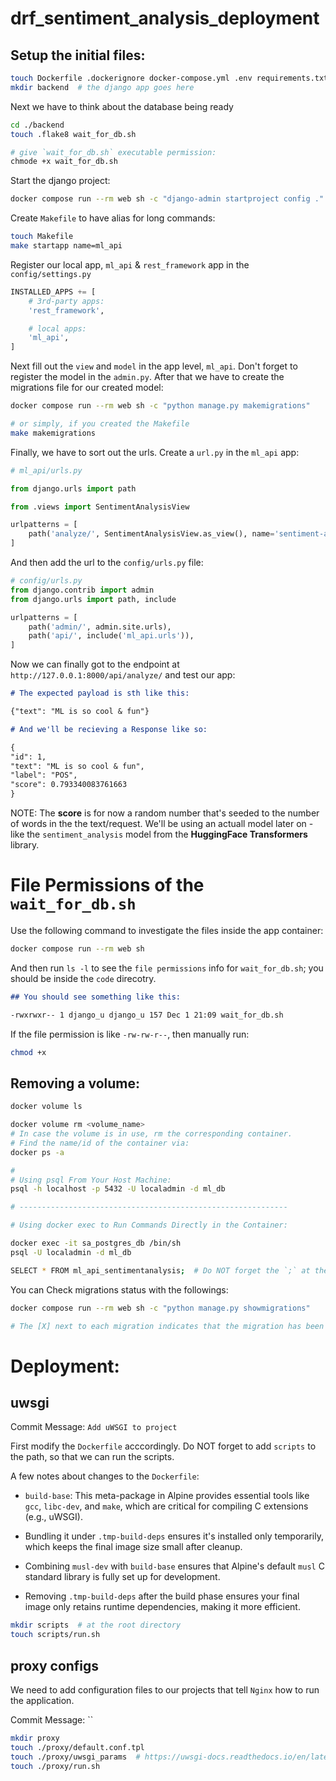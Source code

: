 # drf_sentiment_analysis_deployment

## Setup the initial files:

```sh
touch Dockerfile .dockerignore docker-compose.yml .env requirements.txt requirements.dev.txt
mkdir backend  # the django app goes here
```

Next we have to think about the database being ready

```sh
cd ./backend
touch .flake8 wait_for_db.sh

# give `wait_for_db.sh` executable permission:
chmode +x wait_for_db.sh
```

Start the django project:

```sh
docker compose run --rm web sh -c "django-admin startproject config ."

```

Create `Makefile` to have alias for long commands:

```sh
touch Makefile
make startapp name=ml_api
```

Register our local app, `ml_api` & `rest_framework` app in the `config/settings.py`

```py
INSTALLED_APPS += [
    # 3rd-party apps:
    'rest_framework',

    # local apps:
    'ml_api',
]
```

Next fill out the `view` and `model` in the app level, `ml_api`. Don't forget to register the model in the `admin.py`.
After that we have to create the migrations file for our created model:

```sh
docker compose run --rm web sh -c "python manage.py makemigrations"

# or simply, if you created the Makefile
make makemigrations
```

Finally, we have to sort out the urls. Create a `url.py` in the `ml_api` app:

```py
# ml_api/urls.py

from django.urls import path

from .views import SentimentAnalysisView

urlpatterns = [
    path('analyze/', SentimentAnalysisView.as_view(), name='sentiment-analysis')
]

```

And then add the url to the `config/urls.py` file:

```py
# config/urls.py
from django.contrib import admin
from django.urls import path, include

urlpatterns = [
    path('admin/', admin.site.urls),
    path('api/', include('ml_api.urls')),
]

```

Now we can finally got to the endpoint at `http://127.0.0.1:8000/api/analyze/` and test our app:

```md
# The expected payload is sth like this:

{"text": "ML is so cool & fun"}

# And we'll be recieving a Response like so:

{
"id": 1,
"text": "ML is so cool & fun",
"label": "POS",
"score": 0.793340083761663
}
```

NOTE: The **score** is for now a random number that's seeded to the number of words in the the text/request. We'll be using an actuall model later on - like the `sentiment_analysis` model from the **HuggingFace Transformers** library.

# File Permissions of the `wait_for_db.sh`

Use the following command to investigate the files inside the app container:

```sh
docker compose run --rm web sh
```

And then run `ls -l` to see the `file permissions` info for `wait_for_db.sh`; you should be inside the `code` direcotry.

```md
## You should see something like this:

-rwxrwxr-- 1 django_u django_u 157 Dec 1 21:09 wait_for_db.sh
```

If the file permission is like `-rw-rw-r--`, then manually run:

```sh
chmod +x
```

## Removing a volume:

```sh
docker volume ls

docker volume rm <volume_name>
# In case the volume is in use, rm the corresponding container.
# Find the name/id of the container via:
docker ps -a

```

```sh
#
# Using psql From Your Host Machine:
psql -h localhost -p 5432 -U localadmin -d ml_db

# ------------------------------------------------------------

# Using docker exec to Run Commands Directly in the Container:

docker exec -it sa_postgres_db /bin/sh
psql -U localadmin -d ml_db

SELECT * FROM ml_api_sentimentanalysis;  # Do NOT forget the `;` at the end.

```

You can Check migrations status with the followings:

```sh
docker compose run --rm web sh -c "python manage.py showmigrations"

# The [X] next to each migration indicates that the migration has been executed.
```

# Deployment:

## uwsgi

Commit Message: `Add uWSGI to project`

First modify the `Dockerfile` acccordingly. Do NOT forget to add `scripts` to the path, so that we can run the scripts.

A few notes about changes to the `Dockerfile`:

- `build-base`: This meta-package in Alpine provides essential tools like `gcc`, `libc-dev`, and `make`, which are critical for compiling C extensions (e.g., uWSGI).

- Bundling it under `.tmp-build-deps` ensures it's installed only temporarily, which keeps the final image size small after cleanup.

- Combining `musl-dev` with `build-base` ensures that Alpine's default `musl` C standard library is fully set up for development.

- Removing `.tmp-build-deps` after the build phase ensures your final image only retains runtime dependencies, making it more efficient.

```sh
mkdir scripts  # at the root directory
touch scripts/run.sh
```

## proxy configs

We need to add configuration files to our projects that tell `Nginx` how to run the application.

Commit Message: ``

```sh
mkdir proxy
touch ./proxy/default.conf.tpl
touch ./proxy/uwsgi_params  # https://uwsgi-docs.readthedocs.io/en/latest/Nginx.html
touch ./proxy/run.sh
```

##
